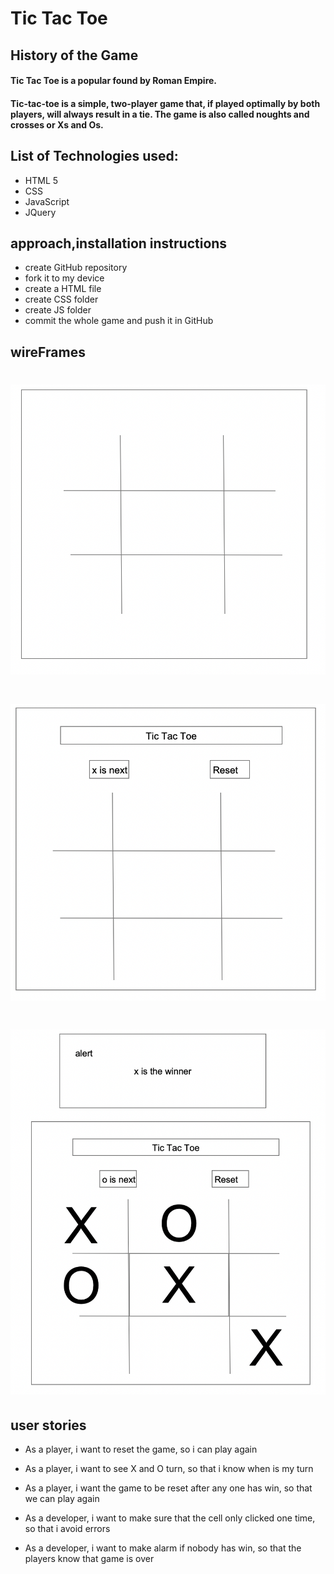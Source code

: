 # Tic Tac Toe
## History of the Game
#### Tic Tac Toe is a popular found by Roman Empire.

#### Tic-tac-toe is a simple, two-player game that, if played optimally by both players, will always result in a tie. The game is also called noughts and crosses or Xs and Os.

## List of Technologies used:
 * HTML 5
 * CSS
 * JavaScript
 * JQuery
 
 ## approach,installation instructions
 * create GitHub repository 
 * fork it to my device
 * create a HTML file
 * create CSS folder
 * create JS folder
 * commit the whole game and push it in GitHub 
 

 ## wireFrames
 # ![1](/images/1st.png )
 # ![2](/images/2nd.png)
  # ![3](/images/3rd.png)

## user stories

* As a player, i want to reset the game, so i can play again

* As a player, i want to see X and O turn, so that i know when is my turn

* As a player, i want the game to be reset after any one has win, so that we can play again

* As a developer, i want to make sure that the cell only clicked one time, so that i avoid errors

* As a developer, i want to make alarm if nobody has win, so that the players know that game is over

